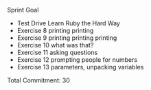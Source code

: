 Sprint Goal

 - Test Drive Learn Ruby the Hard Way
  - Exercise 8 printing printing
  - Exercise 9 printing printing printing
  - Exercise 10 what was that?
  - Exercise 11 asking questions
  - Exercise 12 prompting people for numbers
  - Exercise 13 parameters, unpacking variables

Total Commitment: 30
